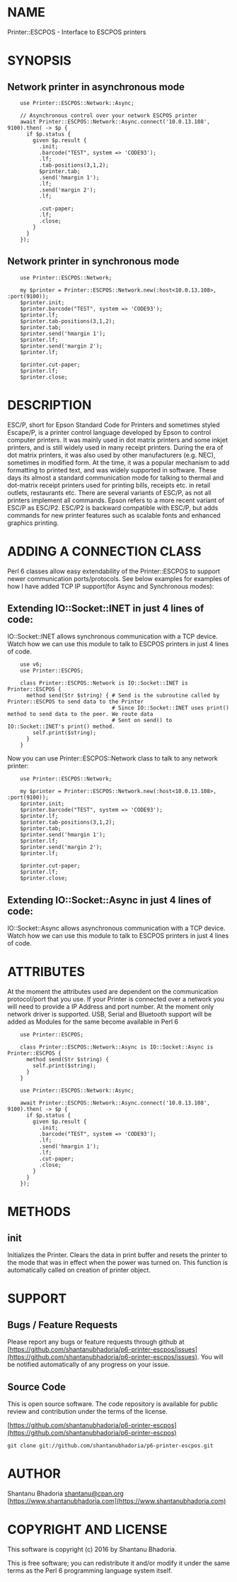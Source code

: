 NAME
====

Printer::ESCPOS - Interface to ESCPOS printers

SYNOPSIS
========

Network printer in asynchronous mode
------------------------------------

        use Printer::ESCPOS::Network::Async;

        // Asynchronous control over your network ESCPOS printer
        await Printer::ESCPOS::Network::Async.connect('10.0.13.108', 9100).then( -> $p {
          if $p.status {
            given $p.result {
              .init;
              .barcode("TEST", system => 'CODE93');
              .lf;
              .tab-positions(3,1,2);
              $printer.tab;
              .send('hmargin 1');
              .lf;
              .send('margin 2');
              .lf;

              .cut-paper;
              .lf;
              .close;
            }
          }
        });

Network printer in synchronous mode
-----------------------------------

        use Printer::ESCPOS::Network;

        my $printer = Printer::ESCPOS::Network.new(:host<10.0.13.108>, :port(9100));
        $printer.init;
        $printer.barcode("TEST", system => 'CODE93');
        $printer.lf;
        $printer.tab-positions(3,1,2);
        $printer.tab;
        $printer.send('hmargin 1');
        $printer.lf;
        $printer.send('margin 2');
        $printer.lf;

        $printer.cut-paper;
        $printer.lf;
        $printer.close;

DESCRIPTION
===========

ESC/P, short for Epson Standard Code for Printers and sometimes styled Escape/P, is a printer control language developed by Epson to control computer printers. It was mainly used in dot matrix printers and some inkjet printers, and is still widely used in many receipt printers. During the era of dot matrix printers, it was also used by other manufacturers (e.g. NEC), sometimes in modified form. At the time, it was a popular mechanism to add formatting to printed text, and was widely supported in software. These days its almost a standard communication mode for talking to thermal and dot-matrix receipt printers used for printing bills, receipts etc. in retail outlets, restaurants etc. There are several variants of ESC/P, as not all printers implement all commands. Epson refers to a more recent variant of ESC/P as ESC/P2. ESC/P2 is backward compatible with ESC/P, but adds commands for new printer features such as scalable fonts and enhanced graphics printing.

ADDING A CONNECTION CLASS
=========================

Perl 6 classes allow easy extendability of the Printer::ESCPOS to support newer communication ports/protocols. See below examples for examples of how I have added TCP IP support(for Async and Synchronous modes):

Extending IO::Socket::INET in just 4 lines of code:
---------------------------------------------------

IO::Socket::INET allows synchronous communication with a TCP device. Watch how we can use this module to talk to ESCPOS printers in just 4 lines of code.

        use v6;
        use Printer::ESCPOS;

        class Printer::ESCPOS::Network is IO::Socket::INET is Printer::ESCPOS {
          method send(Str $string) { # Send is the subroutine called by Printer::ESCPOS to send data to the Printer
                                     # Since IO::Socket::INET uses print() method to send data to the peer. We route data
                                     # Sent on send() to IO::Socket::INET's print() method.
            self.print($string);
          }
        }

Now you can use Printer::ESCPOS::Network class to talk to any network printer:

        use Printer::ESCPOS::Network;

        my $printer = Printer::ESCPOS::Network.new(:host<10.0.13.108>, :port(9100));
        $printer.init;
        $printer.barcode("TEST", system => 'CODE93');
        $printer.lf;
        $printer.tab-positions(3,1,2);
        $printer.tab;
        $printer.send('hmargin 1');
        $printer.lf;
        $printer.send('margin 2');
        $printer.lf;

        $printer.cut-paper;
        $printer.lf;
        $printer.close;

Extending IO::Socket::Async in just 4 lines of code:
----------------------------------------------------

IO::Socket::Async allows asynchronous communication with a TCP device. Watch how we can use this module to talk to ESCPOS printers in just 4 lines of code.

ATTRIBUTES
==========

At the moment the attributes used are dependent on the communication protocol/port that you use. If your Printer is connected over a network you will need to provide a IP Address and port number. At the moment only network driver is supported. USB, Serial and Bluetooth support will be added as Modules for the same become available in Perl 6

        use Printer::ESCPOS;

        class Printer::ESCPOS::Network::Async is IO::Socket::Async is Printer::ESCPOS {
          method send(Str $string) {
            self.print($string);
          }
        }

        use Printer::ESCPOS::Network::Async;

        await Printer::ESCPOS::Network::Async.connect('10.0.13.108', 9100).then( -> $p {
          if $p.status {
            given $p.result {
              .init;
              .barcode("TEST", system => 'CODE93');
              .lf;
              .send('hmargin 1');
              .lf;
              .cut-paper;
              .close;
            }
          }
        });

METHODS
=======

init
----

Initializes the Printer. Clears the data in print buffer and resets the printer to the mode that was in effect when the power was turned on. This function is automatically called on creation of printer object.

SUPPORT
=======

Bugs / Feature Requests
-----------------------

Please report any bugs or feature requests through github at [https://github.com/shantanubhadoria/p6-printer-escpos/issues](https://github.com/shantanubhadoria/p6-printer-escpos/issues). You will be notified automatically of any progress on your issue.

Source Code
-----------

This is open source software. The code repository is available for public review and contribution under the terms of the license.

[https://github.com/shantanubhadoria/p6-printer-escpos](https://github.com/shantanubhadoria/p6-printer-escpos)

    git clone git://github.com/shantanubhadoria/p6-printer-escpos.git

AUTHOR
======

Shantanu Bhadoria <shantanu@cpan.org> [https://www.shantanubhadoria.com](https://www.shantanubhadoria.com)

COPYRIGHT AND LICENSE
=====================

This software is copyright (c) 2016 by Shantanu Bhadoria.

This is free software; you can redistribute it and/or modify it under the same terms as the Perl 6 programming language system itself.
